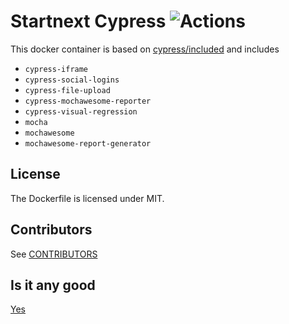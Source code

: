 # Startnext Cypress ![Actions](https://github.com/startnext/startnext-cypress/actions/workflows/docker.yml/badge.svg?branch=main)


This docker container is based on [cypress/included](https://hub.docker.com/r/cypress/included) and includes 
- `cypress-iframe`
- `cypress-social-logins` 
- `cypress-file-upload`
- `cypress-mochawesome-reporter`
- `cypress-visual-regression`
- `mocha`
- `mochawesome`
- `mochawesome-report-generator`

## License

The Dockerfile is licensed under MIT.

## Contributors

See [CONTRIBUTORS](CONTRIBUTORS.md)

## Is it any good

[Yes](https://news.ycombinator.com/item?id=3067434)
